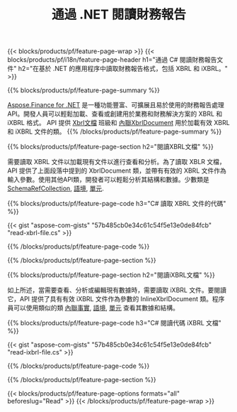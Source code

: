 ﻿---
title: 通過 .NET 閱讀財務報告
url: /zh-hant/net/read/
description:  C# 代碼通過 .NET 庫讀取 XBRL 和 iXBRL 文件中的財務報告。
---
{{< blocks/products/pf/feature-page-wrap >}}
{{< blocks/products/pf/i18n/feature-page-header h1="通過 C# 閱讀財務報告文件" h2="在基於 .NET 的應用程序中讀取財務報告格式，包括 XBRL 和 iXBRL。" >}}

{{% blocks/products/pf/feature-page-summary %}}

[Aspose.Finance for .NET](https://products.aspose.com/finance/net/) 是一種功能豐富、可擴展且易於使用的財務報告處理API。開發人員可以輕鬆加載、查看或創建用於業務和財務解決方案的 XBRL 和 iXBRL 格式。 API 提供 [Xbrl文檔](https://apireference.aspose.com/finance/net/aspose.finance.xbrl/xbrldocument) 班級和  [內聯XbrlDocument](https://apireference.aspose.com/finance/net/aspose.finance.xbrl.inline/inlinexbrldocument) 用於加載有效 XBRL 和 iXBRL 文件的類。
{{% /blocks/products/pf/feature-page-summary %}}

{{% blocks/products/pf/feature-page-section h2="閱讀XBRL文檔" %}}

需要讀取 XBRL 文件以加載現有文件以進行查看和分析。為了讀取 XBLR 文檔，API 提供了上面段落中提到的 XbrlDocument 類，並帶有有效的 XBRL 文件作為輸入參數。使用其他API類，開發者可以輕鬆分析其結構和數據。少數類是 [SchemaRefCollection](https://apireference.aspose.com/finance/net/aspose.finance.xbrl/schemarefcollection), [語境](https://apireference.aspose.com/finance/net/aspose.finance.xbrl/context), [單元](https://apireference.aspose.com/finance/net/aspose.finance.xbrl/unit).

{{% blocks/products/pf/feature-page-code h3="C# 讀取 XBRL 文件的代碼" %}}

{{< gist "aspose-com-gists" "57b485cb0e34c61c54f5e13e0de84fcb" "read-xbrl-file.cs" >}} 

{{% /blocks/products/pf/feature-page-code %}}

{{% /blocks/products/pf/feature-page-section %}}

{{% blocks/products/pf/feature-page-section h2="閱讀iXBRL文檔" %}}

如上所述，當需要查看、分析或編輯現有數據時，需要讀取 iXBRL 文件。要閱讀它，API 提供了具有有效 iXBRL 文件作為參數的 InlineXbrlDocument 類。程序員可以使用類似的類 [內聯事實](https://apireference.aspose.com/finance/net/aspose.finance.xbrl.inline/inlinefact), [語境](https://apireference.aspose.com/finance/net/aspose.finance.xbrl/context), [單元](https://apireference.aspose.com/finance/net/aspose.finance.xbrl/unit) 查看其數據和結構。 

{{% blocks/products/pf/feature-page-code h3="C# 閱讀代碼 iXBRL 文檔" %}}

{{< gist "aspose-com-gists" "57b485cb0e34c61c54f5e13e0de84fcb" "read-ixbrl-file.cs" >}}

{{% /blocks/products/pf/feature-page-code %}}

{{% /blocks/products/pf/feature-page-section %}}

{{< blocks/products/pf/feature-page-options formats="all" beforeslug="Read" >}}
{{< /blocks/products/pf/feature-page-wrap >}}